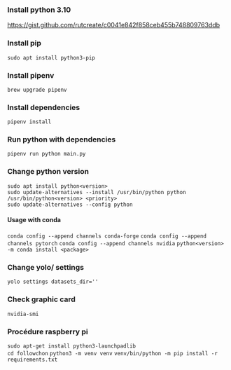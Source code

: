### Install python 3.10
https://gist.github.com/rutcreate/c0041e842f858ceb455b748809763ddb

### Install pip

`sudo apt install python3-pip`

### Install pipenv

`brew upgrade pipenv`

### Install dependencies

`pipenv install`

### Run python with dependencies

`pipenv run python main.py`

### Change python version

`sudo apt install python<version>`  
`sudo update-alternatives --install /usr/bin/python python /usr/bin/python<version> <priority>`  
`sudo update-alternatives --config python`

#### Usage with conda

`conda config --append channels conda-forge`
`conda config --append channels pytorch`
`conda config --append channels nvidia`
`python<version> -m conda install <package>`

### Change yolo/ settings

`yolo settings datasets_dir=''`

### Check graphic card

`nvidia-smi`  

### Procédure raspberry pi
`sudo apt-get install python3-launchpadlib`  
`cd followchon`
`python3 -m venv venv`
`venv/bin/python -m pip install -r requirements.txt`

